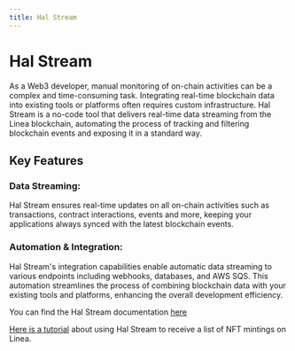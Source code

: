 ```yaml
---
title: Hal Stream
---
```


# Hal Stream

As a Web3 developer, manual monitoring of on-chain activities can be a complex and time-consuming task. Integrating real-time blockchain data into existing tools or platforms often requires custom infrastructure. Hal Stream is a no-code tool that delivers real-time data streaming from the Linea blockchain, automating the process of tracking and filtering blockchain events and exposing it in a standard way.

## Key Features

### Data Streaming:

Hal Stream ensures real-time updates on all on-chain activities such as transactions, contract interactions, events and more, keeping your applications always synced with the latest blockchain events.

### Automation & Integration:

Hal Stream's integration capabilities enable automatic data streaming to various endpoints including webhooks, databases, and AWS SQS. This automation streamlines the process of combining blockchain data with your existing tools and platforms, enhancing the overall development efficiency.

You can find the Hal Stream documentation [here](https://docs.hal.xyz/docs "Hal Stream documentation")

[Here is a tutorial](/blog/track-nft-minting-hal-stream) about using Hal Stream to receive a list of NFT mintings on Linea.
